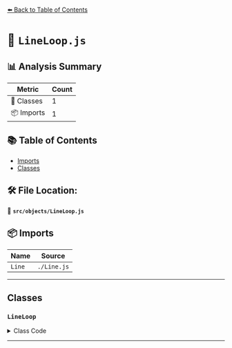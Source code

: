 [⬅️ Back to Table of Contents](../../index.md)

# 📄 `LineLoop.js`

## 📊 Analysis Summary

| Metric | Count |
|--------|-------|
| 🧱 Classes | 1 |
| 📦 Imports | 1 |

## 📚 Table of Contents

- [Imports](#imports)
- [Classes](#classes)

## 🛠️ File Location:
📂 **`src/objects/LineLoop.js`**

## 📦 Imports

| Name | Source |
|------|--------|
| `Line` | `./Line.js` |


---

## Classes

### `LineLoop`

<details><summary>Class Code</summary>

```ts
class LineLoop extends Line {

	/**
	 * Constructs a new line loop.
	 *
	 * @param {BufferGeometry} [geometry] - The line geometry.
	 * @param {Material|Array<Material>} [material] - The line material.
	 */
	constructor( geometry, material ) {

		super( geometry, material );

		/**
		 * This flag can be used for type testing.
		 *
		 * @type {boolean}
		 * @readonly
		 * @default true
		 */
		this.isLineLoop = true;

		this.type = 'LineLoop';

	}

}
```
</details>


---